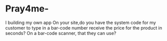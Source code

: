 # Pray4me-
I building my own app On your site,do you have the system code for my customer to type in a bar-code number receive the price for the product in seconds?  On a bar-code scanner, that they can use?
